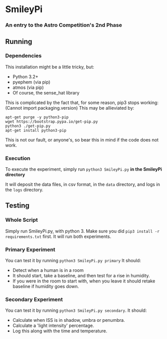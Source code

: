 # SmileyPi
### An entry to the Astro Competition's 2nd Phase

## Running
### Dependencies
This installation might be a little tricky, but:

 - Python 3.2+
 - pyephem (via pip)
 - atmos (via pip)
 - Of course, the sense_hat library

This is complicated by the fact that, for some reason, pip3 stops working:(Cannot import packaging.version)
This may be allieviated by:
```sudo -i
apt-get purge -y python3-pip
wget https://bootstrap.pypa.io/get-pip.py
python3 ./get-pip.py
apt-get install python3-pip
```
This is not our fault, or anyone's, so bear this in mind if the code does not work.


### Execution
To execute the experiment, simply run `python3 SmileyPi.py` **in the SmileyPi directory**

It will deposit the data files, in csv format, in the `data` directory, and logs in the `logs` directory.

## Testing
### Whole Script
Simply run SmileyPi.py, with python 3.
Make sure you did `pip3 install -r requirements.txt` first.
It will run both experiments.

### Primary Experiment
You can test it by running `python3 SmileyPi.py primary`
It should:

 - Detect when a human is in a room
 - It should start, take a baseline, and then test for a rise in humidity.
 - If you were in the room to start with, when you leave it should retake baseline if humidity goes down.

### Secondary Experiment
You can test it by running `python3 SmileyPi.py secondary`.
It should:

- Calculate when ISS is in shadow, umbra or penumbra.
- Calculate a 'light intensity' percentage.
- Log this along with the time and temperature.
